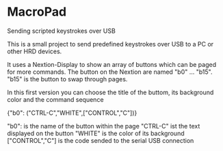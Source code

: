 # MacroPad
Sending scripted keystrokes over USB

This is a small project to send predefined keystrokes over USB to a PC or other HRD devices.

It uses a Nextion-Display to show an array of buttons which can be paged for more commands.
The button on the Nextion are named "b0" ... "b15". "b15" is the button to swap through pages.

In this first version you can choose the title of the buttom, its background color and the command sequence

{"b0": ("CTRL-C","WHITE",["CONTROL","C"])}

"b0": is the name of the button within the page
"CTRL-C" ist the text displayed on the button
"WHITE" is the color of its background
["CONTROL","C"] is the code sended to the serial USB connection



